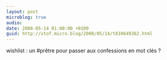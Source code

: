 ```yaml
---
layout: post
microblog: true
audio: 
date: 2008-05-14 01:00:00 +0100
guid: http://xtof.micro.blog/2008/05/14/t810649362.html
---
```

wishlist : un #prêtre pour passer aux confessions en mot clés ?
